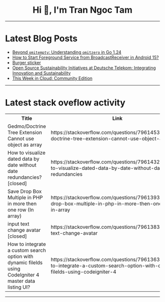 <h1 align="center">Hi 👋, I'm Tran Ngoc Tam</h1>

---

# Latest Blog Posts 
<!-- BLOG-POST-LIST:START -->
- [Beyond `omitempty`: Understanding `omitzero` in Go 1.24](https://dev.to/leapcell/beyond-omitempty-understanding-omitzero-in-go-124-5dej)
- [How to Start Foreground Service from BroadcastReceiver in Android 15?](https://dev.to/generatecodedev/how-to-start-foreground-service-from-broadcastreceiver-in-android-15-3ijc)
- [Burger sticker](https://dev.to/preetha_vaishnavi_2b82358/burger-sticker-16gh)
- [Open Source Sustainability Initiatives at Deutsche Telekom: Integrating Innovation and Sustainability](https://dev.to/bobcars/open-source-sustainability-initiatives-at-deutsche-telekom-integrating-innovation-and-1gno)
- [This Week in Cloud: Community Edition](https://dev.to/blkgrlcto/this-week-in-cloud-community-edition-5c0l)
<!-- BLOG-POST-LIST:END -->

---

# Latest stack oveflow activity
<table>
  <tr><th>Title</th><th>Link</th></tr>
  <!-- STACKOVERFLOW:START --><tr><td>Gedmo/Doctrine Tree Extension Cannot use object as array</td><td>https://stackoverflow.com/questions/79614536/gedmo-doctrine-tree-extension-cannot-use-object-as-array</td></tr><tr><td>How to visualize dated data by date without date redundancies? [closed]</td><td>https://stackoverflow.com/questions/79614323/how-to-visualize-dated-data-by-date-without-date-redundancies</td></tr><tr><td>Save Drop Box Multiple in PHP in more then one row &lpar;In array&rpar;</td><td>https://stackoverflow.com/questions/79613939/save-drop-box-multiple-in-php-in-more-then-one-row-in-array</td></tr><tr><td>input text change avatar [closed]</td><td>https://stackoverflow.com/questions/79613830/input-text-change-avatar</td></tr><tr><td>How to integrate a custom search option with dynamic filelds using CodeIgniter 4 master data listing UI?</td><td>https://stackoverflow.com/questions/79613635/how-to-integrate-a-custom-search-option-with-dynamic-filelds-using-codeigniter-4</td></tr><!-- STACKOVERFLOW:END -->
</table>

---


